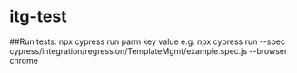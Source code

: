 # itg-test

##Run tests:
    npx cypress run parm key value
    e.g: npx cypress run 
        --spec cypress/integration/regression/TemplateMgmt/example.spec.js
        --browser chrome